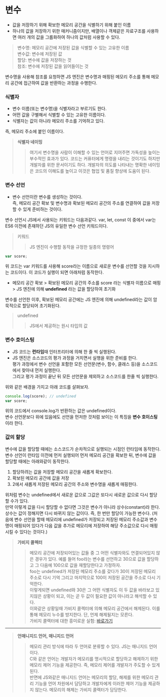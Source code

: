 # 변수

- 값을 저장하기 위해 확보한 메모리 공간을 식별하기 위해 붙인 이름
- 하나의 값을 저장하기 위한 매커니즘이지만, 배열이나 객체같은 자료구조를 사용하면 여러 개의 값을 그룹화하여 하나의 값처럼 사용할 수 있다.

> 변수명: 메모리 공간에 저장된 값을 식별할 수 있는 고유한 이름  
> 변수값: 변수에 저장된 값  
> 할당: 변수에 값을 저장하는 것  
> 참조: 변수에 저장된 값을 읽어들이는 것

변수명을 사용해 참조를 요청하면 JS 엔진은 변수명과 매핑된 메모리 주소를 통해 메모리 공간에 접근하여 값을 반환하는 과정을 수행한다.

### 식별자

- 변수 이름(또는 변수명)을 식별자라고 부르기도 한다.
- 어떤 값을 구별해서 식별할 수 있는 고유한 이름이다.
- 식별자는 값이 아니라 메모리 주소를 기억하고 있다.

즉, 메모리 주소에 붙인 이름이다.

> **식별자 네이밍**
>> 여기서 변수명을 사람이 이해할 수 있는 언어로 지어주면 가독성을 높이는 부수적인 효과가 있다.
코드는 커퓨터에게 명령을 내리는 것이기도 하지만 개발자를 위한 문서이기도 하다.
개발자의 의도를 나타내는 명확한 네이밍은 코드의 이해도를 높이고 이것은 협업 및 품질 향상에 도움이 된다.

### 변수 선언

- 변수 선언이란 변수를 생성하는 것이다.  
즉, 메모리 공간 확보 및 변수명과 확보된 메모리 공간의 주소를 연결하여 값을 저장할 수 있게 준비하는 것이다.

변수 선언시 JS에서 사용되는 키워드는 다음과같다. var, let, const
이 중에서 var는 ES6 이전에 존재하던 JS의 유일한 변수 선언 키워드이다.

>키워드
>> JS 엔진이 수행할 동작을 규정한 일종의 명령어

```js
var score;
```

위 코드는 var 키워드를 사용해 score라는 이름으로 새로운 변수를 선언할 것을 지시하는 코드이다.
이 코드가 실행이 되면 아래처럼 동작한다.

- 메모리 공간 확보 > 확보된 메모리 공간의 주소를 score 라는 식별자 이름으로 매핑 > JS 엔진에 의해 **undefined** 라는 값을 할당하여 초기화

변수를 선언한 이후, 확보된 메모리 공간에는 JS 엔진에 의해 undefined라는 값이 암묵적으로 할당되어 초기화된다.

> undefined
>> JS에서 제공하는 원시 타입의 값

### 변수 호이스팅

- JS 코드는 **런타임**때 인터프리터에 의해 한 줄 씩 실행된다.
- JS 엔진은 소스코드의 평가 과정을 거치면서 실행을 위한 준비를 한다.  
평가 과정에서 변수 선언을 포함한 모든 선언문(변수, 함수, 클래스 등)을 소스코드에서 찾아내 먼저 실행한다.  
그리고 평가 과정이 끝난 뒤 모든 선언문을 제외하고 소스코드를 한줄 씩 실행한다.

위와 같은 배경을 가지고 아래 코드를 살펴보자.

```js
console.log(score); // undefined
var score;
```

위의 코드에서 console.log가 반환하는 값은 undefined이다.  
변수 선언문보다 위에 있음에도 선언을 먼저한 것처럼 보이는 이 특징을 **변수 호이스팅**이라 한다.

### 값의 할당

변수에 값을 할당할 때에는 소스코드가 순차적으로 실행되는 시점인 런타임에 동작한다.  
변수 선언이 런타임 이전에 먼저 실행되어 먼저 메모리 공간을 확보한 뒤, 변수에 값을 할당할 때에는 아래와같이 동작한다.

1. 할당하려는 값을 저장할 메모리 공간을 새롭게 확보한다.
2. 확보된 메모리 공간에 값을 저장
3. 2에서 새롭게 저장된 메모리 공간의 주소와 변수명을 새롭게 매핑한다.

위처럼 변수는 undefined에서 새로운 값으로 그값은 또다시 새로운 값으로 다시 할당할 수가 있다.  
만약 이렇게 값을 다시 할당할 수 없다면 그것은 변수가 아니라 상수(constant)라 한다.  
상수는 값이 정해지면 다시 바뀌지 않는 값이다. 즉, 한 번만 할당이 가능한 변수다. (처음에 변수 선언을 할때 메모리에 undefined가 저장되고 저장된 메모리 주소값과 변수명이 매핑되어 있다가 다음 값을 추가로 메모리에 저장하여 해당 주소값으로 다시 매핑시킬 수 있다는 것이다.)

> **가비지 콜렉터**
>> 메모리 공간에 저장되어있는 값들 중 그 어떤 식별자와도 연결되어있지 않은 경우가 있다.
예를 들어 foo라는 변수를 선언하고 30으로 값을 할당하고 그 다음에 100으로 값을 재할당한다고 가정하자.  
foo는 undefined가 저장된 메모리 주소를 갖다가 30이 저장된 메모리 주소로 다시 기억 그리고 마지막으로 100이 저장된 공간을 주소로 다시 기억한다.  
이렇게되면 undefined와 30은 그 어떤 식별자도 이 두 값을 바라보고 있지않은 상황이 되고, 이는 곧 두 값이 필요한 값이 아니라고 해석할 수 있다.  
이와같은 상황일때 가비지 콜렉터에 의해 메모리 공간에서 해제된다. 이를 통해 메모리 누수를 방지한다. 단, 언제 해제될지는 모른다.  
>> 가비지 콜렉터에 대한 흥미로운 실험: [바로가기](https://velog.io/@surim014/Experiments-with-the-JavaScript-Garbage-Collector)
---
> **언매니지드 언어, 매니지드 언어**
>> 메모리 관리 방식에 따라 두 언어로 분류할 수 있다. JS는 매니지드 언어이다.  
C와 같은 언어는 개발자가 메모리를 명시적으로 할당하고 해제하기 위한 메모리 제어 기능을 제공한다. 즉, 메모리 제어를 개발자가 주도할 수 있게된다.  
반면에 JS와같은 매니지드 언어는 메모리의 할당, 해제를 위한 메모리 관리 기능을 언어 차원에서 담당하고 개발자에게 이러한 제어 기능을 제공하지 않는다. 메모리의 해제는 가비지 콜렉터가 담당한다.
